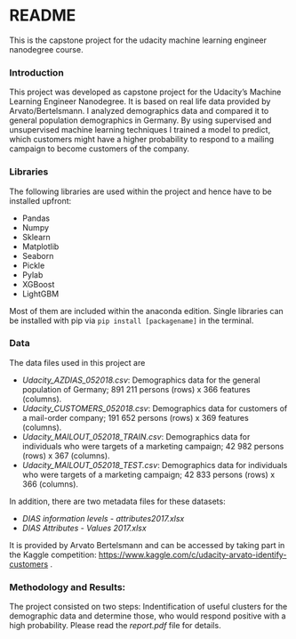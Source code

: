 # README
This is the capstone project for the udacity machine learning engineer nanodegree course. 


### Introduction
This project was developed as capstone project for the Udacity’s Machine Learning Engineer Nanodegree. It is based on real life data provided by Arvato/Bertelsmann. I analyzed demographics data and compared it to general population demographics in Germany. 
By using supervised and unsupervised machine learning techniques I trained a model to predict, which customers might have a higher probability to respond to a mailing campaign to become customers of the company. 

### Libraries
The following libraries are used within the project and hence have to be installed upfront: 
- Pandas
- Numpy
- Sklearn
- Matplotlib
- Seaborn
- Pickle
- Pylab
- XGBoost
- LightGBM

Most of them are included within the anaconda edition. Single libraries can be installed with pip via ```pip install [packagename]``` in the terminal.

### Data
The data files used in this project are 
* *Udacity_AZDIAS_052018.csv*: Demographics data for the general population of Germany; 891 211 persons (rows) x 366 features (columns).
* *Udacity_CUSTOMERS_052018.csv*: Demographics data for customers of a mail-order company; 191 652 persons (rows) x 369 features (columns).
* *Udacity_MAILOUT_052018_TRAIN.csv*: Demographics data for individuals who were targets of a marketing campaign; 42 982 persons (rows) x 367 (columns).
* *Udacity_MAILOUT_052018_TEST.csv*: Demographics data for individuals who were targets of a marketing campaign; 42 833 persons (rows) x 366 (columns).

In addition, there are two metadata files for these datasets:
* *DIAS information levels - attributes2017.xlsx*
* *DIAS Attributes - Values 2017.xlsx*

It is provided by Arvato Bertelsmann and can be accessed by taking part in the Kaggle competition: https://www.kaggle.com/c/udacity-arvato-identify-customers .

### Methodology and Results: 
The project consisted on two steps: 
Indentification of useful clusters for the demographic data and determine those, who would respond positive with a high probability. Please read the *report.pdf* file for details. 


